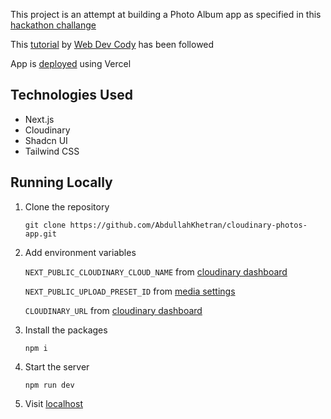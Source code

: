 This project is an attempt at building a Photo Album app as specified in this [hackathon challange](https://github.com/panaverse/learn-nextjs/blob/main/HACKATHONS/00.hackathon_zero/readme.md)

This [tutorial](https://www.youtube.com/watch?v=MC6D4vylKTc) by [Web Dev Cody](https://github.com/webdevcody) has been followed

App is [deployed](https://cloudinary-photos-app-one.vercel.app/) using Vercel


## Technologies Used

- Next.js
- Cloudinary
- Shadcn UI
- Tailwind CSS

## Running Locally

1. Clone the repository
    ```
    git clone https://github.com/AbdullahKhetran/cloudinary-photos-app.git
    ```

2. Add environment variables

    `NEXT_PUBLIC_CLOUDINARY_CLOUD_NAME` from [cloudinary dashboard](https://console.cloudinary.com)

    `NEXT_PUBLIC_UPLOAD_PRESET_ID` from [media settings](https://console.cloudinary.com/settings/upload)

    `CLOUDINARY_URL` from [cloudinary dashboard](https://console.cloudinary.com)

3. Install the packages
    ```
    npm i
    ```

4. Start the server
    ```
    npm run dev
    ```

5. Visit [localhost](http://localhost:3000/)